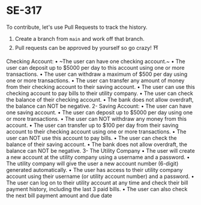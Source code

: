 # SE-317

To contribute, let's use Pull Requests to track the history.

1. Create a branch from `main` and work off that branch.
2. Pull requests can be approved by yourself so go crazy! ⛩️


Checking Account:
• ~The user can have one checking account.~
• The user can deposit up to $5000 per day to this account using one or more transactions.
• The user can withdraw a maximum of $500 per day using one or more transactions.
• The user can transfer any amount of money from their checking account to their saving account.
• The user can use this checking account to pay bills to their utility company.
• The user can check the balance of their checking account.
• The bank does not allow overdraft, the balance can NOT be negative.
2- Saving Account:
• The user can have one saving account.
• The user can deposit up to $5000 per day using one or more transactions.
• The user can NOT withdraw any money from this account.
• The user can transfer up to $100 per day from their saving account to their checking account
using one or more transactions.
• The user can NOT use this account to pay bills.
• The user can check the balance of their saving account.
• The bank does not allow overdraft, the balance can NOT be negative.
3- The Utility Company
• The user will create a new account at the utility company using a username and a password.
• The utility company will give the user a new account number (6-digit) generated automatically.
• The user has access to their utility company account using their username (or utility account
number) and a password.
• The user can log on to their utility account at any time and check their bill payment history,
including the last 3 paid bills.
• The user can also check the next bill payment amount and due date
